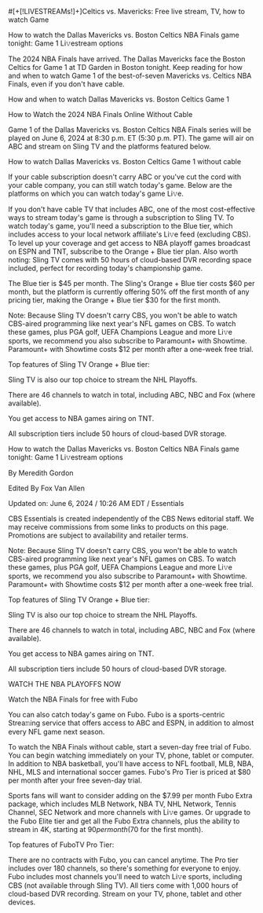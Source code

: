#[+[!LIVESTREAMs!]+]Celtics vs. Mavericks: Free live stream, TV, how to watch Game

How to watch the Dallas Mavericks vs. Boston Celtics NBA Finals game tonight: Game 1 Li𝚟estream options



The 2024 NBA Finals have arrived. The Dallas Mavericks face the Boston Celtics for Game 1 at TD Garden in Boston tonight. Keep reading for how and when to watch Game 1 of the best-of-seven Mavericks vs. Celtics NBA Finals, even if you don't have cable.

How and when to watch Dallas Mavericks vs. Boston Celtics Game 1

How to Watch the 2024 NBA Finals Online Without Cable

Game 1 of the Dallas Mavericks vs. Boston Celtics NBA Finals series will be played on June 6, 2024 at 8:30 p.m. ET (5:30 p.m. PT). The game will air on ABC and stream on Sling TV and the platforms featured below.

How to watch Dallas Mavericks vs. Boston Celtics Game 1 without cable

If your cable subscription doesn't carry ABC or you've cut the cord with your cable company, you can still watch today's game. Below are the platforms on which you can watch today's game Li𝚟e.

If you don't have cable TV that includes ABC, one of the most cost-effective ways to stream today's game is through a subscription to Sling TV. To watch today's game, you'll need a subscription to the Blue tier, which includes access to your local network affiliate's Li𝚟e feed (excluding CBS). To level up your coverage and get access to NBA playoff games broadcast on ESPN and TNT, subscribe to the Orange + Blue tier plan. Also worth noting: Sling TV comes with 50 hours of cloud-based DVR recording space included, perfect for recording today's championship game.

The Blue tier is $45 per month. The Sling's Orange + Blue tier costs $60 per month, but the platform is currently offering 50% off the first month of any pricing tier, making the Orange + Blue tier $30 for the first month.

Note: Because Sling TV doesn't carry CBS, you won't be able to watch CBS-aired programming like next year's NFL games on CBS. To watch these games, plus PGA golf, UEFA Champions League and more Li𝚟e sports, we recommend you also subscribe to Paramount+ with Showtime. Paramount+ with Showtime costs $12 per month after a one-week free trial.

Top features of Sling TV Orange + Blue tier:

Sling TV is also our top choice to stream the NHL Playoffs.

There are 46 channels to watch in total, including ABC, NBC and Fox (where available).

You get access to NBA games airing on TNT.

All subscription tiers include 50 hours of cloud-based DVR storage.

How to watch the Dallas Mavericks vs. Boston Celtics NBA Finals game tonight: Game 1 Li𝚟estream options

By Meredith Gordon

Edited By Fox Van Allen

Updated on: June 6, 2024 / 10:26 AM EDT / Essentials

CBS Essentials is created independently of the CBS News editorial staff. We may receive commissions from some links to products on this page. Promotions are subject to availability and retailer terms.

Note: Because Sling TV doesn't carry CBS, you won't be able to watch CBS-aired programming like next year's NFL games on CBS. To watch these games, plus PGA golf, UEFA Champions League and more Li𝚟e sports, we recommend you also subscribe to Paramount+ with Showtime. Paramount+ with Showtime costs $12 per month after a one-week free trial.

Top features of Sling TV Orange + Blue tier:

Sling TV is also our top choice to stream the NHL Playoffs.

There are 46 channels to watch in total, including ABC, NBC and Fox (where available).

You get access to NBA games airing on TNT.

All subscription tiers include 50 hours of cloud-based DVR storage.

WATCH THE NBA PLAYOFFS NOW

Watch the NBA Finals for free with Fubo

You can also catch today's game on Fubo. Fubo is a sports-centric Strea𝚖ing service that offers access to ABC and ESPN, in addition to almost every NFL game next season.

To watch the NBA Finals without cable, start a seven-day free trial of Fubo. You can begin watching immediately on your TV, phone, tablet or computer. In addition to NBA basketball, you'll have access to NFL football, MLB, NBA, NHL, MLS and international soccer games. Fubo's Pro Tier is priced at $80 per month after your free seven-day trial.

Sports fans will want to consider adding on the $7.99 per month Fubo Extra package, which includes MLB Network, NBA TV, NHL Network, Tennis Channel, SEC Network and more channels with Li𝚟e games. Or upgrade to the Fubo Elite tier and get all the Fubo Extra channels, plus the ability to stream in 4K, starting at $90 per month ($70 for the first month).

Top features of FuboTV Pro Tier:

There are no contracts with Fubo, you can cancel anytime.
The Pro tier includes over 180 channels, so there's something for everyone to enjoy.
Fubo includes most channels you'll need to watch Li𝚟e sports, including CBS (not available through Sling TV).
All tiers come with 1,000 hours of cloud-based DVR recording.
Stream on your TV, phone, tablet and other devices.
